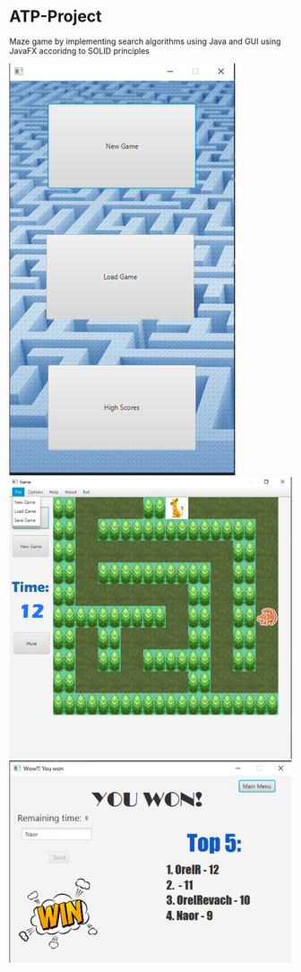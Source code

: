 # ATP-Project
Maze game by implementing search algorithms using Java and GUI using JavaFX 
accoridng to SOLID principles

![Screenshot](screenshot1.png)
![Screenshot](screenshot2.png)
![Screenshot](screenshot3.png)
